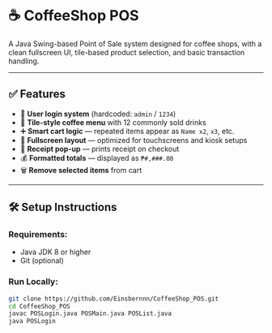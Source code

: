 # ☕ CoffeeShop POS

A Java Swing-based Point of Sale system designed for coffee shops, with a clean fullscreen UI, tile-based product selection, and basic transaction handling.

---

## ✅ Features

- 🔐 **User login system** (hardcoded: `admin` / `1234`)
- 🧱 **Tile-style coffee menu** with 12 commonly sold drinks
- ➕ **Smart cart logic** — repeated items appear as `Name x2`, `x3`, etc.
- 📐 **Fullscreen layout** — optimized for touchscreens and kiosk setups
- 🧾 **Receipt pop-up** — prints receipt on checkout
- 💰 **Formatted totals** — displayed as `₱#,###.00`
- 🗑️ **Remove selected items** from cart

---

## 🛠️ Setup Instructions

### Requirements:
- Java JDK 8 or higher
- Git (optional)

### Run Locally:
```bash
git clone https://github.com/Einsbernnn/CoffeeShop_POS.git
cd CoffeeShop_POS
javac POSLogin.java POSMain.java POSList.java
java POSLogin  
